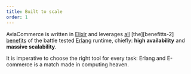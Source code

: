 ```yaml
---
title: Built to scale
order: 1
---
```


AviaCommerce is written in [Elixir][elixir] and leverages [all][benefits-1] [the][benefitts-2] [benefits][benefits-3] of the battle tested [Erlang][erlang] runtime, chiefly: **high availability** and **massive scalability**.

It is imperative to choose the right tool for every task: Erlang and E-commerce is a match made in computing heaven.

[elixir]: http://elixir-lang.org/
[erlang]: https://www.erlang.org/
[benefits-1]: https://en.wikipedia.org/wiki/Erlang_(programming_language) 
[benefits-2]: https://stackoverflow.com/questions/1636455/where-is-erlang-used-and-why
[benefits-3]: https://smyck.net/2012/04/22/why-erlang/
